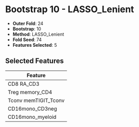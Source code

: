 # Bootstrap 10 - LASSO_Lenient

- **Outer Fold**: 24
- **Bootstrap**: 10
- **Method**: LASSO_Lenient
- **Fold Seed**: 74
- **Features Selected**: 5

## Selected Features

| Feature |
|---------|
| CD8 RA_CD3 |
| Treg memory_CD4 |
| Tconv memTIGIT_Tconv |
| CD16mono_CD3neg |
| CD16mono_myeloid |
